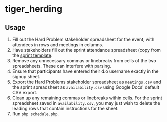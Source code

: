 # tiger_herding

## Usage

1. Fill out the Hard Problem stakeholder spreadsheet for the event, with attendees in rows and meetings in columns.
2. Have stakeholders fill out the sprint attendance spreadsheet (copy from the [sprint template](https://docs.google.com/spreadsheets/d/1glIXozp3GHj23bYAQMufqs1mQ-xnRZCDLurwZfmoGXM/edit).
3. Remove any unnecessary commas or linebreaks from cells of the two spreadsheets. These can interfere with parsing.
4. Ensure that participants have entered their d.o username exactly in the signup sheet.
5. Export the Hard Problems stakeholder spreadsheet as `meetings.csv` and the sprint spreadsheet as `availability.csv` using Google Docs' default  CSV export.
6. Clean up any remaining commas or linebreaks within cells. For the sprint spreadsheet saved in `availability.csv`, you may just wish to delete the leading rows that contain instructions for the sheet.
7. Run `php schedule.php`.

